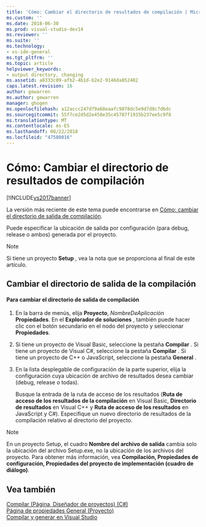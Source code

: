 ```yaml
---
title: 'Cómo: Cambiar el directorio de resultados de compilación | Microsoft Docs'
ms.custom: ''
ms.date: 2018-06-30
ms.prod: visual-studio-dev14
ms.reviewer: ''
ms.suite: ''
ms.technology:
- vs-ide-general
ms.tgt_pltfrm: ''
ms.topic: article
helpviewer_keywords:
- output directory, changing
ms.assetid: a8333c89-afb2-4b1d-b2e2-9146da852402
caps.latest.revision: 16
author: gewarren
ms.author: gewarren
manager: ghogen
ms.openlocfilehash: a12accc247d79a68eaafc9878dc5e9d7d8c7d6dc
ms.sourcegitcommit: 55f7ce2d5d2e458e35c45787f1935b237ee5c9f8
ms.translationtype: MT
ms.contentlocale: es-ES
ms.lasthandoff: 08/22/2018
ms.locfileid: "47580016"
---
```

# <a name="how-to-change-the-build-output-directory"></a>Cómo: Cambiar el directorio de resultados de compilación
[!INCLUDE[vs2017banner](../includes/vs2017banner.md)]

La versión más reciente de este tema puede encontrarse en [Cómo: cambiar el directorio de salida de compilación](https://docs.microsoft.com/visualstudio/ide/how-to-change-the-build-output-directory).  
  
Puede especificar la ubicación de salida por configuración (para debug, release o ambos) generada por el proyecto.  
  
> [!NOTE]
>  Si tiene un proyecto **Setup** , vea la nota que se proporciona al final de este artículo.  
  
## <a name="changing-the-build-output-directory"></a>Cambiar el directorio de salida de la compilación  
  
#### <a name="to-change-the-build-output-directory"></a>Para cambiar el directorio de salida de compilación  
  
1.  En la barra de menús, elija **Proyecto**, *NombreDeAplicación* **Propiedades**. En el **Explorador de soluciones** , también puede hacer clic con el botón secundario en el nodo del proyecto y seleccionar **Propiedades**.  
  
2.  Si tiene un proyecto de Visual Basic, seleccione la pestaña **Compilar** . Si tiene un proyecto de Visual C#, seleccione la pestaña **Compilar** . Si tiene un proyecto de C++ o JavaScript, seleccione la pestaña **General** .  
  
3.  En la lista desplegable de configuración de la parte superior, elija la configuración cuya ubicación de archivo de resultados desea cambiar (debug, release o todas).  
  
     Busque la entrada de la ruta de acceso de los resultados (**Ruta de acceso de los resultados de la compilación** en Visual Basic, **Directorio de resultados** en Visual C++ y **Ruta de acceso de los resultados** en JavaScript y C#). Especifique un nuevo directorio de resultados de la compilación relativo al directorio del proyecto.  
  
> [!NOTE]
>  En un proyecto Setup, el cuadro **Nombre del archivo de salida** cambia solo la ubicación del archivo Setup.exe, no la ubicación de los archivos del proyecto. Para obtener más información, vea **Compilación, Propiedades de configuración, Propiedades del proyecto de implementación (cuadro de diálogo)**.  
  
## <a name="see-also"></a>Vea también  
 [Compilar (Página, Diseñador de proyectos) (C#)](../ide/reference/build-page-project-designer-csharp.md)   
 [Página de propiedades General (Proyecto)](http://msdn.microsoft.com/library/593b383c-cd0f-4dcd-ad65-9ec9b4b19c45)   
 [Compilar y generar en Visual Studio](../ide/compiling-and-building-in-visual-studio.md)



